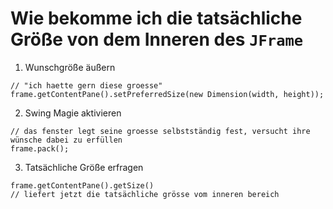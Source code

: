
Wie bekomme ich die tatsächliche Größe von dem Inneren des ```JFrame```
=====================

1. Wunschgröße äußern
```
// "ich haette gern diese groesse"
frame.getContentPane().setPreferredSize(new Dimension(width, height)); 
```

2. Swing Magie aktivieren
```
// das fenster legt seine groesse selbstständig fest, versucht ihre wünsche dabei zu erfüllen
frame.pack(); 
```

3. Tatsächliche Größe erfragen
```
frame.getContentPane().getSize() 
// liefert jetzt die tatsächliche grösse vom inneren bereich
```
